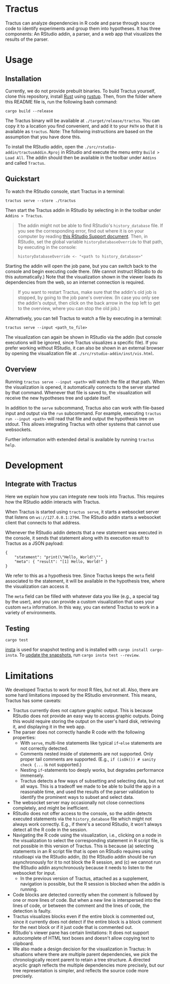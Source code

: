 # Tractus
Tractus can analyze dependencies in R code and parse through source code to identify experiments and group them into hypotheses. It has three components: An RStudio addin, a parser, and a web app that visualizes the results of the parser. 

# Usage
## Installation
Currently, we do not provide prebuilt binaries. To build Tractus yourself, clone this repository, install [Rust](https://www.rust-lang.org/) using [rustup](https://rustup.rs/). Then, from the folder where this README file is, run the following bash command:
```
cargo build --release
```
The Tractus binary will be available at `./target/release/tractus`. You can copy it to a location you find convenient, and add it to your `PATH` so that it is available as `tractus`. Note: The following instructions are based on the assumption that you have done this. 

To install the RStudio addin, open the `./src/rstudio-addin/tractusAddin.Rproj` in RStudio and execute the menu entry `Build > Load All`. The addin should then be available in the toolbar under `Addins` and called `Tractus`.

## Quickstart
To watch the RStudio console, start Tractus in a terminal:
```
tractus serve --store ./tractus
```

Then start the Tractus addin in RStudio by selecting in in the toolbar under `Addins > Tractus`.
> The addin might not be able to find RStudio's `history_database` file. If you see the corresponding error, find out where it is on your computer by reading [this RStudio Support document](https://support.rstudio.com/hc/en-us/articles/200534577-Resetting-RStudio-Desktop-s-State). Then, in RStudio, set the global variable `historyDatabaseOverride` to that path, by executing in the console:
> ```
> historyDatabaseOverride <- "<path to history_database>"
> ```

Starting the addin will open the job pane, but you can switch back to the console and begin executing code there. (We cannot instruct RStudio to do this automatically.) Note that the visualization shown in the viewer loads its dependencies from the web, so an internet connection is required.

> If you want to restart Tractus, make sure that the addin's old job is stopped, by going to the job pane's overview. (In case you only see the addin's output, then click on the back arrow in the top left to get to the overview, where you can stop the old job.)

Alternatively, you can tell Tractus to watch a file by executing in a terminal:
```
tractus serve --input <path_to_file>
```

The visualization can again be shown in RStudio via the addin (but console executions will be ignored, since Tractus visualizes a specific file). If you prefer working without RStudio, it can also be shown in an external browser by opening the visualization file at `./src/rstudio-addin/inst/vis.html`.

## Overview
Running `tractus serve --input <path>` will watch the file at that path. When the visualization is opened, it automatically connects to the server started by that command. Whenever that file is saved to, the visualization will receive the new hypotheses tree and update itself.

In addition to the `serve` subcommand, Tractus also can work with file-based input and output via the `run` subcommand. For example, executing `tractus run --input <path>` will read that file and output the hypothesis tree on stdout. This allows integrating Tractus with other systems that cannot use websockets.

Further information with extended detail is available by running `tractus help`.

# Development
## Integrate with Tractus
Here we explain how you can integrate new tools into Tractus. This requires how the RStudio addin interacts with Tractus.

When Tractus is started using `tractus serve`, it starts a websocket server that listens on `ws://127.0.0.1:2794`. The RStudio addin starts a websocket client that connects to that address.

Whenever the RStudio addin detects that a new statement was executed in the console, it sends that statement along with its execution result to Tractus as a JSON payload:
```
{
    "statement": "print(\"Hello, World!\"",
    "meta": { "result": "[1] Hello, World!" }
}
```

We refer to this as a hypothesis tree. Since Tractus keeps the `meta` field associated to the statement, it will be available in the hypothesis tree, where the visualization can access it.

The `meta` field can be filled with whatever data you like (e.g., a special tag by the user), and you can provide a custom visualization that uses your custom `meta` information. In this way, you can extend Tractus to work in a variety of environments.

## Testing
```
cargo test
```

[insta](https://docs.rs/insta/) is used for snapshot testing and is installed with `cargo install cargo-insta`. To [update the snapshots](https://docs.rs/insta/0.8.2/insta/#snapshot-updating), run `cargo insta test --review`.

# Limitations
We developed Tractus to work for most R files, but not all. Also, there are some hard limitations imposed by the RStudio environment. This means, Tractus has some caveats:

- Tractus currently does not capture graphic output. This is because RStudio does not provide an easy way to access graphic outputs. Doing this would require storing the output on the user's hard disk, retrieving it, and displaying it in the web app.
- The parser does not correctly handle R code with the following properties:
  - With `serve`, multi-line statements like typical `if`-`else` statements are not correctly detected.
  - Comments nested inside of statements are not supported. Only proper tail comments are supported. (E.g., `if (isOk()) # sanity check {...` is not supported.)
  - Nesting `if`-statements too deeply works, but degrades performance immensely.
  - Tractus detects a few ways of subsetting and selecting data, but not all ways. This is a tradeoff we made to be able to build the app in a reasonable time, and used the results of the parser validation to identify the prominent ways to subset and select data.
- The websocket server may occasionally not close connections completely, and might be inefficient.
- RStudio does not offer access to the console, so the addin detects executed statements via the `history_database` file which might not always work correctly. E.g., if there's a second RStudio, it won't always detect all the R code in the session.
- Navigating the R code using the visualization, i.e., clicking on a node in the visualization to select the corresponding statement in R script file, is not possible in this version of Tractus. This is because (a) selecting statements in an R script file that is open on RStudio requires using rstudioapi via the RStudio addin, (b) the RStudio addin should be run asynchronously for it to not block the R session, and (c) we cannot run the RStudio addin asynchronously because it needs to listen to the websocket for input.
  - In the previous version of Tractus, attached as a supplement, navigation is possible, but the R session is blocked when the addin is running. 
- Code blocks are detected correctly when the comment is followed by one or more lines of code. But when a new line is interspersed into the lines of code, or between the comment and the lines of code, the detection is faulty.
- Tractus visualizes blocks even if the entire block is commented out, since it currently does not detect if the entire block is a block comment for the next block or if it just code that is commented out.
- RStudio's viewer pane has certain limitations: It does not support autocomplete of HTML text boxes and doesn't allow copying text to clipboard.
- We also made a design decision for the visualization in Tractus: In situations where there are multiple parent dependencies, we pick the chronologically recent parent to retain a tree structure. A directed acyclic graph reflects the multiple dependencies more precisely, but our tree representation is simpler, and reflects the source code more precisely.
